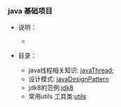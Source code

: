 ### java 基础项目 ###

   - 说明：
   
     - 
   - 目录：
   
     - java线程相关知识: [javaThread](JavaThread/readme.md);
     - 设计模式: [javaDesignPattern](JavaDesignPattern/readme.md)
     - jdk8的范例:[jdk8](JDK8/readme.md)
     - 常用utils 工具类:[utils](utils/readme.md)